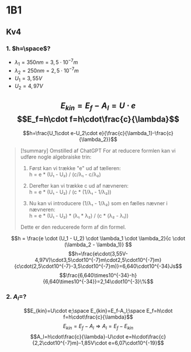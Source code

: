 # 1B1
## Kv4
### 1. $h=\space$?
- $\lambda_1=350nm=3,5\cdot10^{-7}m$
- $\lambda_2=250nm=2,5\cdot10^{-7}m$
- $U_1=3,55V$
- $U_2=4,97V$

$$E_{kin}=E_f-A_l=U\cdot e$$
$$E_f=h\cdot f=h\cdot\frac{c}{\lambda}$$
---
$$h=\frac{U_1\cdot e-U_2\cdot e}{\frac{c}{\lambda_1}-\frac{c}{\lambda_2}}$$
>[!summary] Omstilled af ChatGPT
>For at reducere formlen kan vi udføre nogle algebraiske trin:
>
>1. Først kan vi trække "e" ud af tælleren:  
>    h = e * (U₁ - U₂) / (c/λ₁ - c/λ₂)
  >  
>2. Derefter kan vi trække c ud af nævneren:  
>    h = e * (U₁ - U₂) / (c * (1/λ₁ - 1/λ₂))
  >  
>3. Nu kan vi introducere (1/λ₁ - 1/λ₂) som en fælles nævner i nævneren:  
>    h = e * (U₁ - U₂) * (λ₁ * λ₂) / (c * (λ₂ - λ₁))
  >  
>Dette er den reducerede form af din formel.

$$h = \frac{e \cdot (U_1 - U_2) \cdot \lambda_1 \cdot \lambda_2}{c \cdot (\lambda_2 - \lambda_1)}
$$
$$h=\frac{e\cdot(3,55V-4,97V)\cdot3,5\cdot10^{-7}m\cdot2,5\cdot10^{-7}m}{c\cdot(2,5\cdot10^{-7}-3,5\cdot10^{-7}m)}=6,640\cdot10^{-34}Js$$
$$\frac{6,640\times10^{-34}-h}{6,640\times10^{-34}}=2,14\cdot10^{-3}\%$$
### 2. $A_l$=?
$$E_{kin}=U\cdot e;\space E_{kin}=E_f-A_l;\space E_f=h\cdot f=h\cdot\frac{c}{\lambda}$$
$$E_{kin}=E_f-A_l\Rightarrow A_l=E_f-E_{kin}$$
$$A_l=h\cdot\frac{c}{\lambda}-U\cdot e=h\cdot\frac{c}{2,2\cdot10^{-7}m}-1,85V\cdot e=6,07\cdot10^{-19}$$